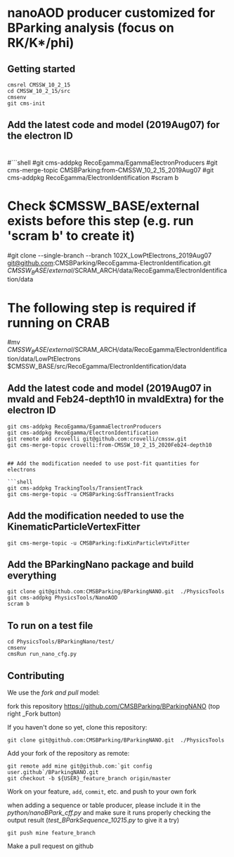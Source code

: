 # nanoAOD producer customized for BParking analysis (focus on RK/K*/phi)

## Getting started

```shell
cmsrel CMSSW_10_2_15
cd CMSSW_10_2_15/src
cmsenv
git cms-init
```

## Add the latest code and model (2019Aug07) for the electron ID 
#
#```shell
#git cms-addpkg RecoEgamma/EgammaElectronProducers
#git cms-merge-topic CMSBParking:from-CMSSW_10_2_15_2019Aug07
#git cms-addpkg RecoEgamma/ElectronIdentification
#scram b
#
# Check $CMSSW_BASE/external exists before this step (e.g. run 'scram b' to create it)
#git clone --single-branch --branch 102X_LowPtElectrons_2019Aug07 git@github.com:CMSBParking/RecoEgamma-ElectronIdentification.git $CMSSW_BASE/external/$SCRAM_ARCH/data/RecoEgamma/ElectronIdentification/data
#
# The following step is required if running on CRAB
#mv $CMSSW_BASE/external/$SCRAM_ARCH/data/RecoEgamma/ElectronIdentification/data/LowPtElectrons $CMSSW_BASE/src/RecoEgamma/ElectronIdentification/data 


## Add the latest code and model (2019Aug07 in mvaId and Feb24-depth10 in mvaIdExtra) for the electron ID

```shell
git cms-addpkg RecoEgamma/EgammaElectronProducers
git cms-addpkg RecoEgamma/ElectronIdentification
git remote add crovelli git@github.com:crovelli/cmssw.git
git cms-merge-topic crovelli:from-CMSSW_10_2_15_2020Feb24-depth10


## Add the modification needed to use post-fit quantities for electrons  

```shell
git cms-addpkg TrackingTools/TransientTrack
git cms-merge-topic -u CMSBParking:GsfTransientTracks
```

## Add the modification needed to use the KinematicParticleVertexFitter  

```shell
git cms-merge-topic -u CMSBParking:fixKinParticleVtxFitter
```

## Add the BParkingNano package and build everything

```shell
git clone git@github.com:CMSBParking/BParkingNANO.git  ./PhysicsTools
git cms-addpkg PhysicsTools/NanoAOD
scram b
```

## To run on a test file

```shell
cd PhysicsTools/BParkingNano/test/
cmsenv 
cmsRun run_nano_cfg.py
```

## Contributing

We use the _fork and pull_ model:

fork this repository https://github.com/CMSBParking/BParkingNANO (top right _Fork button)

If you haven't done so yet, clone this repository:

```shell
git clone git@github.com:CMSBParking/BParkingNANO.git  ./PhysicsTools
```

Add your fork of the repository as remote:

```shell
git remote add mine git@github.com:`git config user.github`/BParkingNANO.git
git checkout -b ${USER}_feature_branch origin/master
```

Work on your feature, `add`, `commit`, etc. and push to your own fork

when adding a sequence or table producer, please include it in the _python/nanoBPark_cff.py_
and make sure it runs properly checking the output result (_test_BParkSequence_10215.py_ to give it a try)

```shell
git push mine feature_branch
```

Make a pull request on github
